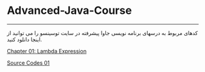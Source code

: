 # Advanced-Java-Course
---
کدهای مربوط به درسهای برنامه نویسی جاوا پیشرفته در سایت توسینسو را می توانید از اینجا دانلود کنید.

[Chapter 01: Lambda Expression](https://programming.tosinso.com/fa/videos/7847)

[Source Codes 01](https://github.com/MehdiAdeliFar/Advanced-Java-Course/tree/master/01%20Lambda%20Expressions)
